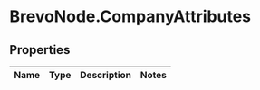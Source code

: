 # BrevoNode.CompanyAttributes

## Properties
Name | Type | Description | Notes
------------ | ------------- | ------------- | -------------


